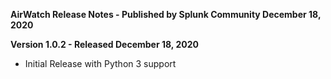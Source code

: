 **AirWatch Release Notes - Published by Splunk Community December 18, 2020**


**Version 1.0.2 - Released December 18, 2020**

* Initial Release with Python 3 support
